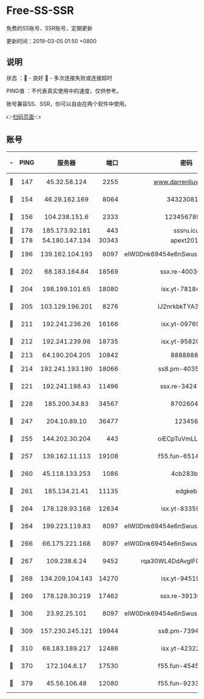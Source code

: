 # Free-SS-SSR

免费的SS账号、SSR账号，定期更新

更新时间：2019-03-05 01:50 +0800

## 说明

状态     ：🙂 - 良好 🙁 - 多次连接失败或连接超时

PING值   ：不代表真实使用中的速度，仅供参考。

账号兼容SS、SSR，你可以自由在两个软件中使用。

👉[扫码页面](https://liesauer.github.io/free-ss-ssr.github.io/)👈

## 账号

|-|PING|服务器|端口|密码|加密方式|区域|
|:----:|:----:|:-----:|-----:|:----:|:----:|:----:|
|🙂|147|45.32.58.124|2255|www.darrenliuwei.com|aes-256-cfb|JP|
|🙂|154|46.29.162.169|8064|3432308177|aes-256-cfb|RU|
|🙂|156|104.238.151.6|2333|12345678900|aes-256-cfb|JP|
|🙂|178|185.173.92.181|443|sssru.icu|rc4-md5|RU|
|🙂|178|54.180.147.134|30343|apext2019|chacha20|KR|
|🙂|196|139.162.104.193|8097|eIW0Dnk69454e6nSwuspv9DmS201tQ0D|aes-256-cfb|JP|
|🙂|202|68.183.164.84|18569|ssx.re-40036320|aes-256-cfb|US|
|🙂|204|198.199.101.65|18080|isx.yt-78184489|aes-256-cfb|US|
|🙂|205|103.129.196.201|8276|lJ2nrkbkTYA30wv0|aes-256-cfb|US|
|🙂|211|192.241.236.26|16166|isx.yt-09769627|aes-256-cfb|US|
|🙂|212|192.241.239.98|18735|isx.yt-95820139|aes-256-cfb|US|
|🙂|213|64.190.204.205|10842|88888888|rc4-md5|US|
|🙂|214|192.241.193.180|18066|ss8.pm-40352381|aes-256-cfb|US|
|🙂|221|192.241.198.43|11496|ssx.re-34247087|aes-256-cfb|US|
|🙂|228|185.200.34.83|34567|87026045|aes-256-cfb|US|
|🙂|247|204.10.89.10|36477|123456|aes-256-cfb|US|
|🙂|255|144.202.30.204|443|oiECpTuVmLLxk4Ts|aes-256-cfb|US|
|🙂|257|139.162.11.113|19108|f55.fun-65147791|aes-256-cfb|SG|
|🙂|260|45.118.133.253|1086|4cb283b8|aes-256-cfb|SG|
|🙂|261|185.134.21.41|11135|edgkeb|aes-256-cfb|GB|
|🙂|264|178.128.93.168|12634|isx.yt-83359917|aes-256-cfb|SG|
|🙂|264|199.223.119.83|8097|eIW0Dnk69454e6nSwuspv9DmS201tQ0D|aes-256-cfb|US|
|🙂|266|66.175.221.168|8097|eIW0Dnk69454e6nSwuspv9DmS201tQ0D|aes-256-cfb|US|
|🙂|267|109.238.6.24|9452|rqa30WL4DdAvgIFG6Fs3znzTa|aes-256-cfb|FR|
|🙂|268|134.209.104.143|14270|isx.yt-94519084|aes-256-cfb|SG|
|🙂|269|178.128.30.219|17462|ssx.re-39136705|aes-256-cfb|SG|
|🙂|306|23.92.25.101|8097|eIW0Dnk69454e6nSwuspv9DmS201tQ0D|aes-256-cfb|US|
|🙂|309|157.230.245.121|19944|ss8.pm-73943906|aes-256-cfb|SG|
|🙂|310|68.183.189.217|12486|isx.yt-42322942|aes-256-cfb|SG|
|🙂|370|172.104.6.17|17530|f55.fun-45452436|aes-256-cfb|US|
|🙂|379|45.56.106.48|12080|f55.fun-92337003|aes-256-cfb|US|
